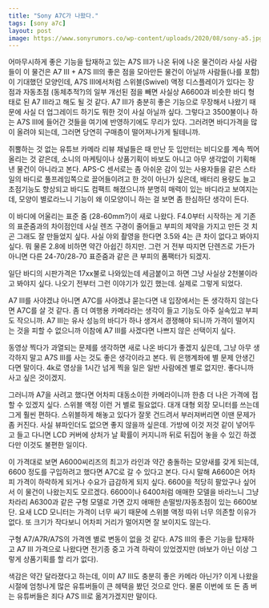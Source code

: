 ```yaml
---
title: "Sony A7C가 나왔다."
tags: [sony a7c]
layout: post
image: https://www.sonyrumors.co/wp-content/uploads/2020/08/sony-a5.jpg
---
```


어마무시하게 좋은 기능을 탑재하고 있는 A7S III가 나온 뒤에 나온 물건이라 사실 사람들이 이 물건은 A7 III + A7S III의 좋은 점을 모아만든 물건이 아닐까 사람들(나를 포함)이 기대했던 모양인데, A7S III에서처럼 스위블(Swivel) 액정 디스플레이가 있다는 장점과 자동초점 (동체추적?)의 일부 개선된 점을 빼면 사실상 A6600과 비슷한 바디 형태로 된 A7 III라고 해도 될 것 같다. A7 III가 충분히 좋은 기능으로 무장해서 나왔기 때문에 사실 더 업그레이드 하기도 뭐한 것이 사실 아닐까 싶다. 그렇다고 3500불이나 하는 A7S III에 들어간 것들을 여기에 반영하기에도 무리가 있다. 그러려면 바디가격을 많이 올려야 되는데, 그러면 당연히 구매층이 떨어져나가게 될테니까. 

쥐뿔하는 것 없는 유튜브 카메라 리뷰 채널들은 때 만난 듯 입만터는 비디오를 계속 찍어올리는 것 같은데, 소니의 마케팅이나 상품기획이 바보도 아니고 아무 생각없이 기획해낸 물건이 아니라고 본다. APS-C 센서로는 좀 아쉬운 감이 있는 사용자들을 같은 스타일의 바디로 풀프레임쪽으로 끌어들이려고 한 것이 아닌가 싶은데, 배터리 용량도 늘고 초점기능도 향상되고 바디도 컴팩트 해졌으니까 분명히 매력이 있는 바디라고 보여지는데, 모양이 별로라느니 기능이 왜 이모양이니 하는 걸 보면 좀 한심하단 생각이 든다. 

이 바디에 어울리는 표준 줌 (28-60mm?)이 새로 나왔다. F4.0부터 시작하는 게 기존의 표준줌과의 차이점인데 사실 렌즈 구경이 줄어들고 부피의 제약을 가지고 만든 것 치곤 그래도 잘 만들었지 싶다. 사실 야외 촬영을 한다면 3.5와 4는 큰 차이 없다고 봐야지 싶다. 뭐 물론 2.8에 비하면 약간 아쉽긴 하지만. 그런 거 전부 따지면 단렌즈로 가든가 아니면 다른 24-70/28-70 표준줌과 같은 큰 부피의 폼팩터가 되겠지.

일단 바디의 시판가격은 17xx불로 나와있는데 세금붙이고 하면 그냥 사실상 2천불이라고 봐야지 싶다. 나오기 전부터 그런 이야기가 있긴 했는데. 실제로 그렇게 되었다. 

A7 III를 사야겠냐 아니면 A7C를 사야겠냐 묻는다면 내 입장에서는 돈 생각하지 않는다면 A7C를 살 것 같다. 좀 더 여행용 카메라라는 생각이 들고 기능도 아주 실속있고 부피도 작으니까. A7 III는 유사 성능의 바디가 하나 생겨서 경쟁해야 되니까 가격이 떨어지는 것을 피할 수 없으니까 이참에 A7 III를 사겠다면 나쁘지 않은 선택이지 싶다. 

동영상 찍다가 과열되는 문제를 생각하면 새로 나온 바디가 좋겠지 싶은데, 그냥 아무 생각하지 말고 A7S III를 사는 것도 좋은 생각이라고 본다. 뭐 은행계좌에 별 문제 안생긴다면 말이다. 4k로 영상을 1시간 넘게 찍을 일은 일반 사람에겐 별로 없지만. 좋다니까 사고 싶은 것이겠지. 

그러니까 A7을 사려고 했다면 어차피 대동소이한 카메라이니까 한층 더 나은 가격에 접할 수 있겠지 싶다. 스위블 액정 이런 거 별로 필요없다. 대개 대형 외장 모니터를 쓰는데 그게 훨씬 편하다. 스위블하게 해놓고 있다가 잘못 건드려서 부러져버리면 이땐 문제가 좀 커진다. 사실 뷰파인더도 없으면 좋지 않을까 싶은데. 가방에 이것 저것 같이 넣어두고 들고 다니면 LCD 커버에 상처가 날 확률이 커지니까 뒤로 뒤집어 놓을 수 있긴 하겠다만 이것도 불편한 일이다. 

이 가격대로 보면 A6000씨리즈의 최고가 라인과 약간 충돌하는 모양새를 갖게 되는데, 6600 정도를 구입하려고 했다면 A7C로 갈 수 있다고 본다. 다시 말해 A6600은 어차피 가격이 하락하게 되거나 수요가 급감하게 되지 싶다. 6600을 적당히 팔았구나 싶어서 이 물건이 나왔는지도 모르겠다. 6600이나 6400처럼 애매한 모델을 바라느니 그냥 차라리 A6300과 같은 구형 모델로 가면 갔지 애매한 손떨방/자동초점이 있는 6600보단. 요새 LCD 모니터는 가격이 너무 싸기 때문에 스위블 액정 따위 너무 의존할 이유가 없다. 또 크기가 작다보니 어차피 거리가 멀어지면 잘 보이지도 않는다. 

구형 A7/A7R/A7S의 가격엔 별로 변동이 없을 것 같다. A7S III의 좋은 기능을 탑재하고 A7 III 가격으로 나왔다면 전기종 중고 가격 하락이 있었겠지만 (바보가 아닌 이상 그렇게 상품기획를 할 리가 없다).

색감은 약간 달라졌다고 하는데, 이미 A7 III도 충분히 좋은 카메라 아닌가? 이게 나왔을 시절에 엄청나게 많은 유튜버들이 큰 헤택을 봤던 것으로 안다. 물론 이번에 또 돈 좀 버는 유튜버들은 죄다 A7S III로 옮겨가겠지만 말이다. 